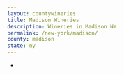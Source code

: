 ```yaml
---
layout: countywineries
title: Madison Wineries
description: Wineries in Madison NY
permalink: /new-york/madison/
county: madison
state: ny
---
```

-
